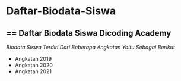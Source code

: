 # Daftar-Biodata-Siswa
==
Daftar Biodata Siswa Dicoding Academy
--
*Biodata Siswa Terdiri Dari Beberapa Angkatan Yaitu Sebagai Berikut*
- Angkatan 2019
- Angkatan 2020
- Angkatan 2021
